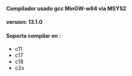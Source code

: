 #### Compilador usado gcc MinGW-w64 via MSYS2 
#### version: 13.1.0

#### Soporta compilar en :
- c11
- c17
- c18
- c2x
